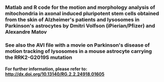 ### Matlab and R code for the motion and morphology analysis of mitochondria in axonal induced pluripotent stem cells obtained from the skin of Alzheimer's patients and lysosomes in Parkinson's astrocytes by Dmitri Volfson (iPierian/Pfizer) and Alexandre Matov

### See also the AVI file with a movie on Parkinson's disease of motion tracking of lysosomes in a mouse astrocyte carrying the RRK2-G2019S mutation

#### For further information, please refer to: http://dx.doi.org/10.13140/RG.2.2.24918.01605
